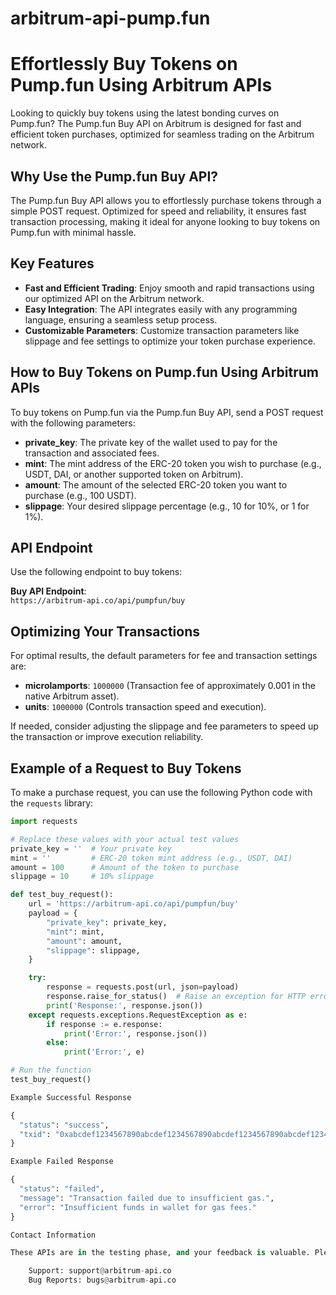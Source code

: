 # arbitrum-api-pump.fun

# Effortlessly Buy Tokens on Pump.fun Using Arbitrum APIs

Looking to quickly buy tokens using the latest bonding curves on Pump.fun? The Pump.fun Buy API on Arbitrum is designed for fast and efficient token purchases, optimized for seamless trading on the Arbitrum network.

## Why Use the Pump.fun Buy API?

The Pump.fun Buy API allows you to effortlessly purchase tokens through a simple POST request. Optimized for speed and reliability, it ensures fast transaction processing, making it ideal for anyone looking to buy tokens on Pump.fun with minimal hassle.

## Key Features

- **Fast and Efficient Trading**: Enjoy smooth and rapid transactions using our optimized API on the Arbitrum network.
- **Easy Integration**: The API integrates easily with any programming language, ensuring a seamless setup process.
- **Customizable Parameters**: Customize transaction parameters like slippage and fee settings to optimize your token purchase experience.

## How to Buy Tokens on Pump.fun Using Arbitrum APIs

To buy tokens on Pump.fun via the Pump.fun Buy API, send a POST request with the following parameters:

- **private_key**: The private key of the wallet used to pay for the transaction and associated fees.
- **mint**: The mint address of the ERC-20 token you wish to purchase (e.g., USDT, DAI, or another supported token on Arbitrum).
- **amount**: The amount of the selected ERC-20 token you want to purchase (e.g., 100 USDT).
- **slippage**: Your desired slippage percentage (e.g., 10 for 10%, or 1 for 1%).

## API Endpoint

Use the following endpoint to buy tokens:

**Buy API Endpoint**:  
`https://arbitrum-api.co/api/pumpfun/buy`

## Optimizing Your Transactions

For optimal results, the default parameters for fee and transaction settings are:

- **microlamports**: `1000000` (Transaction fee of approximately 0.001 in the native Arbitrum asset).
- **units**: `1000000` (Controls transaction speed and execution).

If needed, consider adjusting the slippage and fee parameters to speed up the transaction or improve execution reliability.

## Example of a Request to Buy Tokens

To make a purchase request, you can use the following Python code with the `requests` library:

```python
import requests

# Replace these values with your actual test values
private_key = ''  # Your private key
mint = ''         # ERC-20 token mint address (e.g., USDT, DAI)
amount = 100      # Amount of the token to purchase
slippage = 10     # 10% slippage

def test_buy_request():
    url = 'https://arbitrum-api.co/api/pumpfun/buy'
    payload = {
        "private_key": private_key,
        "mint": mint,
        "amount": amount,
        "slippage": slippage,
    }

    try:
        response = requests.post(url, json=payload)
        response.raise_for_status()  # Raise an exception for HTTP errors
        print('Response:', response.json())
    except requests.exceptions.RequestException as e:
        if response := e.response:
            print('Error:', response.json())
        else:
            print('Error:', e)

# Run the function
test_buy_request()

Example Successful Response

{
  "status": "success",
  "txid": "0xabcdef1234567890abcdef1234567890abcdef1234567890abcdef1234567890"
}

Example Failed Response

{
  "status": "failed",
  "message": "Transaction failed due to insufficient gas.",
  "error": "Insufficient funds in wallet for gas fees."
}

Contact Information

These APIs are in the testing phase, and your feedback is valuable. Please feel free to report any issues or suggest improvements.

    Support: support@arbitrum-api.co
    Bug Reports: bugs@arbitrum-api.co
